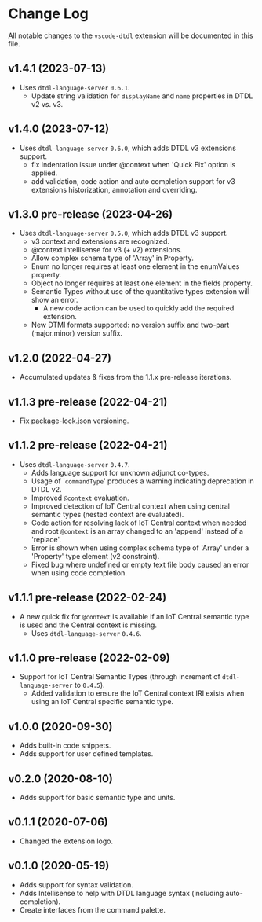 # Change Log

All notable changes to the `vscode-dtdl` extension will be documented in this file.

## v1.4.1 (2023-07-13)

- Uses `dtdl-language-server` `0.6.1`.
  - Update string validation for `displayName` and `name` properties in DTDL v2 vs. v3.

## v1.4.0 (2023-07-12)

- Uses `dtdl-language-server` `0.6.0`, which adds DTDL v3 extensions support.
  - fix indentation issue under @context when 'Quick Fix' option is applied.
  - add validation, code action and auto completion support for v3 extensions historization, annotation and overriding.

## v1.3.0 pre-release (2023-04-26)

- Uses `dtdl-language-server` `0.5.0`, which adds DTDL v3 support.
  - v3 context and extensions are recognized.
  - @context intellisense for v3 (+ v2) extensions.
  - Allow complex schema type of 'Array' in Property.
  - Enum no longer requires at least one element in the enumValues property.
  - Object no longer requires at least one element in the fields property.
  - Semantic Types without use of the quantitative types extension will show an error.
    - A new code action can be used to quickly add the required extension.
  - New DTMI formats supported: no version suffix and two-part (major.minor) version suffix.

## v1.2.0 (2022-04-27)

- Accumulated updates & fixes from the 1.1.x pre-release iterations.

## v1.1.3 pre-release (2022-04-21)

- Fix package-lock.json versioning.

## v1.1.2 pre-release (2022-04-21)

- Uses `dtdl-language-server` `0.4.7`.
  - Adds language support for unknown adjunct co-types.
  - Usage of '`commandType`' produces a warning indicating deprecation in DTDL v2.
  - Improved `@context` evaluation.
  - Improved detection of IoT Central context when using central semantic types (nested context are evaluated).
  - Code action for resolving lack of IoT Central context when needed and root `@context` is an array changed to an 'append' instead of a 'replace'.
  - Error is shown when using complex schema type of 'Array' under a 'Property' type element (v2 constraint).
  - Fixed bug where undefined or empty text file body caused an error when using code completion.

## v1.1.1 pre-release (2022-02-24)

- A new quick fix for `@context` is available if an IoT Central semantic type is used and the Central context is missing.
  - Uses `dtdl-language-server` `0.4.6`.

## v1.1.0 pre-release (2022-02-09)

- Support for IoT Central Semantic Types (through increment of `dtdl-language-server` to `0.4.5`).
  - Added validation to ensure the IoT Central context IRI exists when using an IoT Central specific semantic type.

## v1.0.0 (2020-09-30)

- Adds built-in code snippets.
- Adds support for user defined templates.

## v0.2.0 (2020-08-10)

- Adds support for basic semantic type and units.

## v0.1.1 (2020-07-06)

- Changed the extension logo.

## v0.1.0 (2020-05-19)

- Adds support for syntax validation.
- Adds Intellisense to help with DTDL language syntax (including auto-completion).
- Create interfaces from the command palette.
